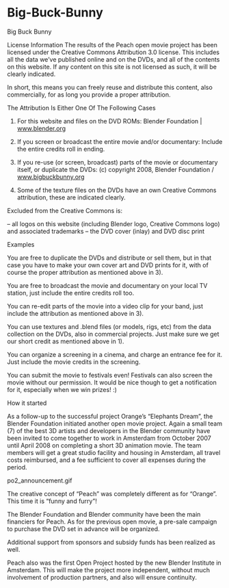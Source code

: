 # Big-Buck-Bunny
Big Buck Bunny 

License Information
The results of the Peach open movie project has been licensed under the Creative Commons Attribution 3.0 license. This includes all the data we’ve published online and on the DVDs, and all of the contents on this website. If any content on this site is not licensed as such, it will be clearly indicated.

In short, this means you can freely reuse and distribute this content, also commercially, for as long you provide a proper attribution.

The Attribution Is Either One Of The Following Cases
1) For this website and files on the DVD ROMs:
Blender Foundation | www.blender.org

2) If you screen or broadcast the entire movie and/or documentary:
Include the entire credits roll in ending.

3) If you re-use (or screen, broadcast) parts of the movie or documentary itself, or duplicate the DVDs:
(c) copyright 2008, Blender Foundation / www.bigbuckbunny.org

4) Some of the texture files on the DVDs have an own Creative Commons attribution, these are indicated clearly.

Excluded from the Creative Commons is:

– all logos on this website (including Blender logo, Creative Commons logo) and associated trademarks
– the DVD cover (inlay) and DVD disc print

Examples

You are free to duplicate the DVDs and distribute or sell them, but in that case you have to make your own cover art and DVD prints for it, with of course the proper attribution as mentioned above in 3).

You are free to broadcast the movie and documentary on your local TV station, just include the entire credits roll too.

You can re-edit parts of the movie into a video clip for your band, just include the attribution as mentioned above in 3).

You can use textures and .blend files (or models, rigs, etc) from the data collection on the DVDs, also in commercial projects. Just make sure we get our short credit as mentioned above in 1).

You can organize a screening in a cinema, and charge an entrance fee for it. Just include the movie credits in the screening.

You can submit the movie to festivals even! Festivals can also screen the movie without our permission. It would be nice though to get a notification for it, especially when we win prizes! :)

How it started

As a follow-up to the successful project Orange’s “Elephants Dream”, the Blender Foundation initiated another open movie project. Again a small team (7) of the best 3D artists and developers in the Blender community have been invited to come together to work in Amsterdam from October 2007 until April 2008 on completing a short 3D animation movie. The team members will get a great studio facility and housing in Amsterdam, all travel costs reimbursed, and a fee sufficient to cover all expenses during the period.

po2_announcement.gif

The creative concept of “Peach” was completely different as for “Orange”. This time it is “funny and furry”!

The Blender Foundation and Blender community have been the main financiers for Peach. As for the previous open movie, a pre-sale campaign to purchase the DVD set in advance will be organized.

Additional support from sponsors and subsidy funds has been realized as well.

Peach also was the first Open Project hosted by the new Blender Institute in Amsterdam. This will make the project more independent, without much involvement of production partners, and also will ensure continuity.
